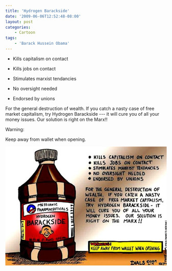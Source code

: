 ```yaml
---
title: 'Hydrogen Barackside'
date: '2009-06-06T12:52:48-08:00'
layout: post
categories:
    - Cartoon
tags:
    - 'Barack Hussein Obama'
---
```


- Kills capitalism on contact

- Kills jobs on contact

- Stimulates marxist tendancies

- No oversight needed

- Endorsed by unions 

For the general destruction of wealth. If you catch a nasty case of free market capitalism, try Hydrogen Barackside --- it will cure you of all your money issues. Our solution is right on the Marx!!

Warning:

Keep away from wallet when opening.

![Hydrogen Barackside](/assets/img/20090606-hydrogen-barackside.jpg)
